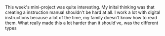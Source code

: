This week's mini-project was quite interesting. My inital thinking was that creating a instruction manual shouldn't be hard at all. 
I work a lot with digital instructions because a lot of the time, my family doesn't know how to read them. What really made this a lot harder than it should've, was the different types 
